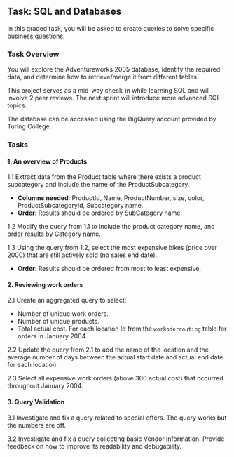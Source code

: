 
## Task: SQL and Databases

In this graded task, you will be asked to create queries to solve specific business questions. 

### Task Overview
You will explore the Adventureworks 2005 database, identify the required data, and determine how to retrieve/merge it from different tables. 

This project serves as a mid-way check-in while learning SQL and will involve 2 peer reviews. The next sprint will introduce more advanced SQL topics.

The database can be accessed using the BigQuery account provided by Turing College.

### Tasks

#### 1. An overview of Products
1.1 Extract data from the Product table where there exists a product subcategory and include the name of the ProductSubcategory.
- **Columns needed**: ProductId, Name, ProductNumber, size, color, ProductSubcategoryId, Subcategory name.
- **Order**: Results should be ordered by SubCategory name.

1.2 Modify the query from 1.1 to include the product category name, and order results by Category name.

1.3 Using the query from 1.2, select the most expensive bikes (price over 2000) that are still actively sold (no sales end date).
- **Order**: Results should be ordered from most to least expensive.

#### 2. Reviewing work orders
2.1 Create an aggregated query to select:
- Number of unique work orders.
- Number of unique products.
- Total actual cost.
For each location Id from the `workoderrouting` table for orders in January 2004.

2.2 Update the query from 2.1 to add the name of the location and the average number of days between the actual start date and actual end date for each location.

2.3 Select all expensive work orders (above 300 actual cost) that occurred throughout January 2004.

#### 3. Query Validation
3.1 Investigate and fix a query related to special offers. The query works but the numbers are off.

3.2 Investigate and fix a query collecting basic Vendor information. Provide feedback on how to improve its readability and debugability.


